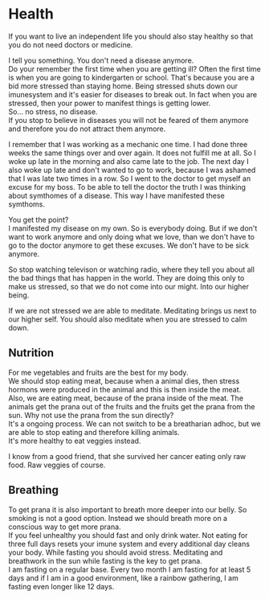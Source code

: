 # Health
If you want to live an independent life you should also stay healthy so that you do not need doctors or medicine.  

I tell you something. You don't need a disease anymore.  
Do your remember the first time when you are getting ill?  Often the first time is when you are going to kindergarten or school. That's because you are a bid more stressed than staying home. Being stressed shuts down our imunesystem and it's easier for diseases to break out. In fact when you are stressed, then your power to manifest things is getting lower.   
So... no stress, no disease.  
If you stop to believe in diseases you will not be feared of them anymore and therefore you do not attract them anymore.  

I remember that I was working as a mechanic one time. I had done three weeks the same things over and over again. It does not fulfill me at all.  So I woke up late in the morning and also came late to the job. The next day I also woke up late and don't wanted to go to work, because I was ashamed that I was late two times in a row. So I went to the doctor to get myself an excuse for my boss. To be able to tell the doctor the truth I was thinking about symthomes of a disease. This way I have manifested these symthoms.  

You get the point?  
I manifested my disease on my own. So is everybody doing. But if we don't want to work anymore and only doing what we love, than we don't have to go to the doctor anymore to get these excuses. We don't have to be sick anymore.  

So stop watching televison or watching radio, where they tell you about all the bad things that has happen in the world. They are doing this only to make us stressed, so that we do not come into our might. Into our higher being.  

If we are not stressed we are able to meditate. Meditating brings us next to our higher self. You should also meditate when you are stressed to calm down.

## Nutrition
For me vegetables and fruits are the best for my body.  
We should stop eating meat, because when a animal dies, then stress hormons were produced in the animal and this is then inside the meat.  
Also, we are eating meat, because of the prana inside of the meat. The animals get the prana out of the fruits and the fruits get the prana from the sun. Why not use the prana from the sun directly?  
It's a ongoing process. We can not switch to be a breatharian adhoc, but we are able to stop eating and therefore killing animals.  
It's more healthy to eat veggies instead.  

I know from a good friend, that she survived her cancer eating only raw food. Raw veggies of course.  

## Breathing
To get prana it is also important to breath more deeper into our belly. So smoking is not a good option. Instead we should breath more on a conscious way to get more prana.  
If you feel unhealthy you should fast and only drink water.  Not eating for three full days resets your imune system and every additional day cleans your body. While fasting you should avoid stress. Meditating and breathwork in the sun while fasting is the key to get prana.  
I am fasting on a regular base. Every two month I am fasting for at least 5 days and if I am in a good environment, like a rainbow gathering, I am fasting even longer like 12 days.
